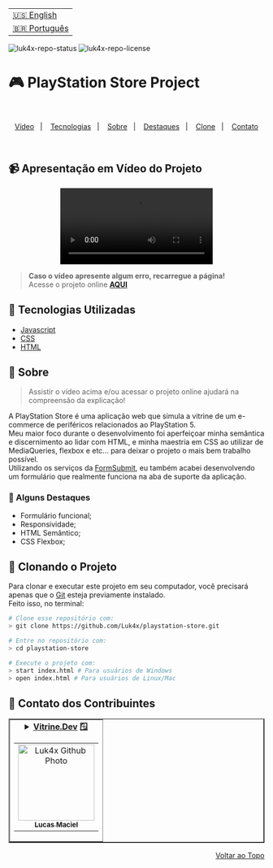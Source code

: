 <table align="right">
  <tr>
    <td>
      <a href="readme-en.md">🇺🇸 English</a>
    </td>
  </tr>
  <tr>
    <td>
      <a href="README.md">🇧🇷 Português</a>
    </td>
  </tr>
</table>

![luk4x-repo-status](https://img.shields.io/badge/Status-Finished-lightgrey?style=for-the-badge&logo=headspace&logoColor=green&color=lightgrey)
![luk4x-repo-license](https://img.shields.io/github/license/Luk4x/playstation-store?style=for-the-badge&logo=unlicense&logoColor=lightgrey)
# 🎮 PlayStation Store Project

<br>
<p align="center">
  <a href="#-apresentação-em-vídeo-do-projeto">Vídeo</a>&nbsp;&nbsp;&nbsp;|&nbsp;&nbsp;&nbsp;
  <a href="#-tecnologias-utilizadas">Tecnologias</a>&nbsp;&nbsp;&nbsp;|&nbsp;&nbsp;&nbsp;
  <a href="#-sobre">Sobre</a>&nbsp;&nbsp;&nbsp;|&nbsp;&nbsp;&nbsp;
  <a href="#-alguns-destaques">Destaques</a>&nbsp;&nbsp;&nbsp;|&nbsp;&nbsp;&nbsp;
  <a href="#-clonando-o-projeto">Clone</a>&nbsp;&nbsp;&nbsp;|&nbsp;&nbsp;&nbsp;
  <a href="#-contato-dos-contribuintes">Contato</a>
</p>
<br>

## 📹 Apresentação em Vídeo do Projeto
<div align="center">
  <video src="https://user-images.githubusercontent.com/86276393/153721431-a5b6c30f-cdb9-4e04-a5be-2c65c1a437ea.mp4">
</div>

> **Caso o vídeo apresente algum erro, recarregue a página!**<br>
> Acesse o projeto online **[AQUI](https://luk4x.github.io/playstation-store/)**

## 🚀 Tecnologias Utilizadas

-   [Javascript](https://developer.mozilla.org/en-US/docs/Web/JavaScript)
-   [CSS](https://developer.mozilla.org/en-US/docs/Web/CSS)
-   [HTML](https://developer.mozilla.org/en-US/docs/Web/HTML)

## 📝 Sobre

> Assistir o vídeo acima e/ou acessar o projeto online ajudará na compreensão da explicação!

A PlayStation Store é uma aplicação web que simula a vitrine de um e-commerce de periféricos relacionados ao PlayStation 5.<br>
Meu maior foco durante o desenvolvimento foi aperfeiçoar minha semântica e discernimento ao lidar com HTML, e minha maestria em CSS ao utilizar de MediaQueries, flexbox e etc... para deixar o projeto o mais bem trabalho possível.<br>
Utilizando os serviços da [FormSubmit](https://formsubmit.co/), eu também acabei desenvolvendo um formulário que realmente funciona na aba de suporte da aplicação.

### 📌 Alguns Destaques

- Formulário funcional;
- Responsividade;
- HTML Semântico;
- CSS Flexbox;

## 📖 Clonando o Projeto

Para clonar e executar este projeto em seu computador, você precisará apenas que o [Git](https://git-scm.com/) esteja previamente instalado.<br>
Feito isso, no terminal:

```bash
# Clone esse repositório com:
> git clone https://github.com/Luk4x/playstation-store.git

# Entre no repositório com:
> cd playstation-store

# Execute o projeto com:
> start index.html # Para usuários de Windows
> open index.html # Para usuários de Linux/Mac
```

## 🤝 Contato dos Contribuintes

<table border="2">
  <tr>
    <td align="center">
      <details>
        <summary>
          <b><a href="https://cursos.alura.com.br/vitrinedev/lucasmacielf">Vitrine.Dev</a> 🪟</b>
          <table>
            <tr>
              <td align="center">
                <a href="https://github.com/Luk4x">
                  <img src="https://avatars.githubusercontent.com/Luk4x" width="150px;" alt="Luk4x Github Photo"/>
                </a>
                <br>
                <a href="https://www.linkedin.com/in/lucasmacielf/">
                  <sub>
                    <b>Lucas Maciel</b>
                  </sub>
                </a>
              </td>
            </tr>
          </table>
        </summary>

| :placard: Vitrine.Dev | Lucas Maciel |
| -------------  | --- |
| :sparkles: Nome        | **🎮 PlayStation Store**
| :label: Tecnologias | javascript, css, html
| :camera: Img         | <img src="https://user-images.githubusercontent.com/86276393/202927051-ff57fb68-2c4e-499a-a777-f580ba5aa2b1.png#vitrinedev" alt="vitrine.dev thumb" width="100%"/>

</details>
</td>
</tr>
</table>

<p align="right">
  <a href="#-playstation-store-project">Voltar ao Topo</a>
</p>
